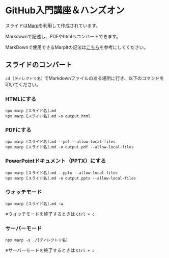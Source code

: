 # GitHub入門講座＆ハンズオン

スライドは[Marp](https://marp.app/)を利用して作成されています。

Markdownで記述し、PDFやhtmlへコンバートできます。

MarkDownで使用できるMarpitの記法は[こちら](https://marpit.marp.app/markdown)を参考にしてください。


## スライドのコンバート
`cd [ディレクトリ名]` でMarkdownファイルのある場所に行き、以下のコマンドを叩いてください。
### HTMLにする
```
npx marp [スライド名].md
npx marp [スライド名].md -o output.html
```
### PDFにする
```
npx marp [スライド名].md --pdf --allow-local-files
npx marp [スライド名].md -o output.pdf --allow-local-files
```
### PowerPointドキュメント（PPTX）にする
```
npx marp [スライド名].md --pptx --allow-local-files
npx marp [スライド名].md -o output.pptx --allow-local-files
```
### ウォッチモード
```
npx marp [スライド名].md -w
```
※ウォッチモードを終了するときは `Ctrl + c`
### サーバーモード
```
npx marp -s ./[ディレクトリ名]
```
※サーバーモードを終了するときは `Ctrl + c`
